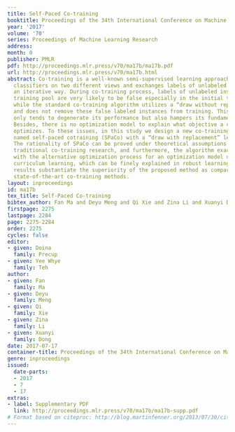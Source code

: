 ```yaml
---
title: Self-Paced Co-training
booktitle: Proceedings of the 34th International Conference on Machine Learning
year: '2017'
volume: '70'
series: Proceedings of Machine Learning Research
address: 
month: 0
publisher: PMLR
pdf: http://proceedings.mlr.press/v70/ma17b/ma17b.pdf
url: http://proceedings.mlr.press/v70/ma17b.html
abstract: Co-training is a well-known semi-supervised learning approach which trains
  classifiers on two different views and exchanges labels of unlabeled instances in
  an iterative way. During co-training process, labels of unlabeled instances in the
  training pool are very likely to be false especially in the initial training rounds,
  while the standard co-training algorithm utilizes a “draw without replacement” manner
  and does not remove these false labeled instances from training. This issue not
  only tends to degenerate its performance but also hampers its fundamental theory.
  Besides, there is no optimization model to explain what objective a cotraining process
  optimizes. To these issues, in this study we design a new co-training algorithm
  named self-paced cotraining (SPaCo) with a “draw with replacement” learning mode.
  The rationality of SPaCo can be proved under theoretical assumptions utilized in
  traditional co-training research, and furthermore, the algorithm exactly complies
  with the alternative optimization process for an optimization model of self-paced
  curriculum learning, which can be finely explained in robust learning manner. Experimental
  results substantiate the superiority of the proposed method as compared with current
  state-of-the-art co-training methods.
layout: inproceedings
id: ma17b
tex_title: Self-Paced Co-training
bibtex_author: Fan Ma and Deyu Meng and Qi Xie and Zina Li and Xuanyi Dong
firstpage: 2275
lastpage: 2284
page: 2275-2284
order: 2275
cycles: false
editor:
- given: Doina
  family: Precup
- given: Yee Whye
  family: Teh
author:
- given: Fan
  family: Ma
- given: Deyu
  family: Meng
- given: Qi
  family: Xie
- given: Zina
  family: Li
- given: Xuanyi
  family: Dong
date: 2017-07-17
container-title: Proceedings of the 34th International Conference on Machine Learning
genre: inproceedings
issued:
  date-parts:
  - 2017
  - 7
  - 17
extras:
- label: Supplementary PDF
  link: http://proceedings.mlr.press/v70/ma17b/ma17b-supp.pdf
# Format based on citeproc: http://blog.martinfenner.org/2013/07/30/citeproc-yaml-for-bibliographies/
---
```

